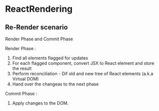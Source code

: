 # ReactRendering

## Re-Render scenario

Render Phase and Commit Phase

Render Phase :

1. Find all elements flagged for updates
2. For each flagged component, convert JSX to React element and store the result
3. Perform reconciliation - Dif old and new tree of React elements (a.k.a Virtual DOM)
4. Hand over the changeas to the next phase

Commit Phase :

1. Apply changes to the DOM.
